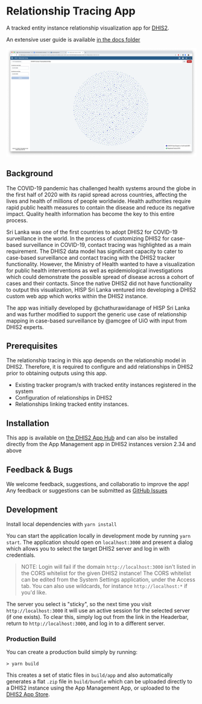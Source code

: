 # Relationship Tracing App

A tracked entity instance relationship visualization app for [DHIS2](https://dhis2.org).

An extensive user guide is available [in the docs folder](./docs)

![Relationship Map Screenshot](./docs/rel-map-screenshot.png)

## Background

The COVID-19 pandemic has challenged health systems around the globe in the first half of 2020 with its rapid spread across countries, affecting the lives and health of millions of people worldwide. Health authorities require rapid public health measures to contain the disease and reduce its negative impact. Quality health information has become the key to this entire process. 

Sri Lanka was one of the first countries to adopt DHIS2 for COVID-19 surveillance in the world. In the process of customizing DHIS2 for case-based surveillance in COVID-19, contact tracing was highlighted as a main requirement. The DHIS2 data model has significant capacity to cater to case-based surveillance and contact tracing with the DHIS2 tracker functionality. However, the Ministry of Health wanted to have a visualization for public health interventions as well as epidemiological investigations which could demonstrate the possible spread of disease across a cohort of cases and their contacts. Since the native DHIS2 did not have functionality to output this visualization, HISP Sri Lanka ventured into developing a DHIS2 custom web app which works within the DHIS2 instance.

The app was initially developed by @chathurawidanage of HISP Sri Lanka and was further modified to support the generic use case of relationship mapping in case-based surveillance by @amcgee of UiO with input from DHIS2 experts.

## Prerequisites

The relationship tracing in this app depends on the relationship model in DHIS2. Therefore, it is required to configure and add relationships in DHIS2 prior to obtaining outputs using this app.
- Existing tracker program/s with tracked entity instances registered in the system
- Configuration of relationships in DHIS2
- Relationships linking tracked entity instances.

## Installation

This app is available on [the DHIS2 App Hub](https://apps.dhis2.org/app/d98a5f71-92ed-4e49-a3d5-878d18af1b1f) and can also be installed directly from the App Management app in DHIS2 instances version 2.34 and above

## Feedback & Bugs

We welcome feedback, suggestions, and collaboratio to improve the app!  Any feedback or suggestions can be submitted as [GitHub Issues](https://github.com/chathurawidanage/cor-map/issues)

## Development

Install local dependencies with `yarn install`

You can start the application locally in development mode by running `yarn start`.  The application should open on `localhost:3000` and present a dialog which allows you to select the target DHIS2 server and log in with credentials.

> NOTE: Login will fail if the domain `http://localhost:3000` isn't listed in the CORS whitelist for the given DHIS2 instance!  The CORS whitelist can be edited from the System Settings application, under the Access tab.  You can also use wildcards, for instance `http://localhost:*` if you'd like.

The server you select is "sticky", so the next time you visit `http://localhost:3000` it will use an active session for the selected server (if one exists).  To clear this, simply log out from the link in the Headerbar, return to `http://localhost:3000`, and log in to a different server.

### Production Build

You can create a production build simply by running:

```
> yarn build
```

This creates a set of static files in `build/app` and also automatically generates a flat `.zip` file in `build/bundle` which can be uploaded directly to a DHIS2 instance using the App Management App, or uploaded to the [DHIS2 App Store](https://play.dhis2.org/appstore).
